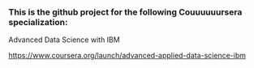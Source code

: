 ### This is the github project for the following Couuuuuursera specialization:

Advanced Data Science with IBM

https://www.coursera.org/launch/advanced-applied-data-science-ibm
